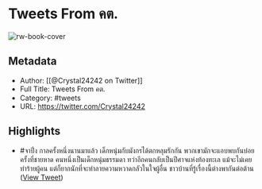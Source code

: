 # Tweets From คต.

![rw-book-cover](https://pbs.twimg.com/profile_images/1906765338588704768/kv6ceErL.jpg)

## Metadata
- Author: [[@Crystal24242 on Twitter]]
- Full Title: Tweets From คต.
- Category: #tweets
- URL: https://twitter.com/Crystal24242

## Highlights
- #จาปิ่ง
  กาลครั้งหนึ่งนานมาแล้ว เด็กหนุ่มกับมังกรได้ตกหลุมรักกัน พวกเขามักจะแอบพบกันบ่อยครั้งที่ชายหาด คนหนึ่งเป็นเด็กหนุ่มธรรมดา ทว่าอีกคนกลับเป็นปีศาจแห่งท้องทะเล แม้จะไม่เคยทำร้ายผู้คน แต่ก็ยากนักที่จะทำลายความหวาดกลัวในใจผู้อื่น ชาวบ้านที่รู้เรื่องนี้ต่างพากันต่อต้าน ([View Tweet](https://twitter.com/Crystal24242/status/1908781019458920600))

